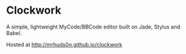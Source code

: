 # Clockwork

A simple, lightweight MyCode/BBCode editor built on Jade, Stylus and Babel.

Hosted at http://mrhuds0n.github.io/clockwork
